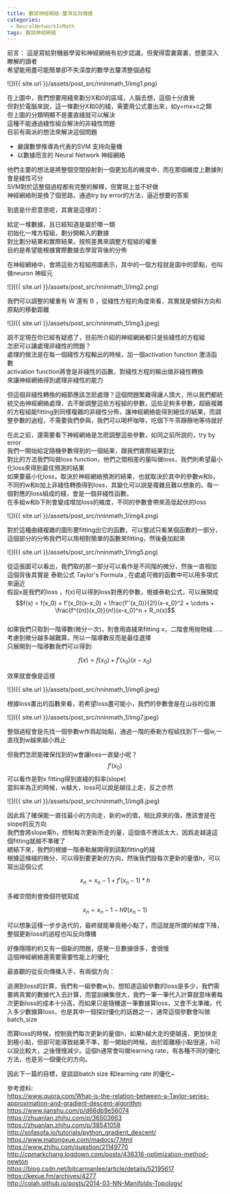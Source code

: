 ```yaml
---
title: 數說神經網絡-釐清反向傳播
categories:
 - NeuralNetworkInMath
tags: 數說神經網絡
---
```


前言：
這是寫給對機器學習和神經網絡有初步認識，但覺得雲裏霧裏，想要深入瞭解的讀者  
希望能用盡可能簡單卻不失深度的數學去釐清整個過程  

![]({{ site.url }}/assets/post_src/nninmath_1/img1.png)

在上圖中，我們想要用綫來劃分X和0的區域，人腦去想，這個十分直覺  
但對於電腦來説，這一條劃分X和0的綫，需要用公式畫出來，如y=mx+c之類  
但上圖的分類明顯不是畫直綫就可以解決  
這種不能通過綫性組合解決的非綫性問題  
目前有兩派的想法來解決這個問題  

  - 嚴謹數學推導為代表的SVM 支持向量機  
  - 以數據而言的 Neural Network 神經網絡  

他們主要的想法是將整個空間投射到一個更加高的維度中，而在那個維度上數據則會是綫性可分  
SVM對於這整個過程都有完整的解釋，但實現上並不好做  
神經網絡則是換了個思路，通過try by error的方法，逼近想要的答案  

到底是什麽意思呢，其實是這樣的：  

給定一堆數據，且已經知道是屬於哪一類  
初始化一堆方程組，劃分開輸入的數據  
對比劃分結果和實際結果，按照差異來調整方程組的權重  
目的是希望能根據實際數據去學習背後的分佈  

在神經網絡中，會將這些方程組用圖表示，其中的一個方程就是圖中的節點，也叫做neuron 神經元  

![]({{ site.url }}/assets/post_src/nninmath_1/img2.png)


我們可以調整的權重有 W 還有 B ，從綫性方程的角度來看，其實就是傾斜方向和原點的移動距離  

![]({{ site.url }}/assets/post_src/nninmath_1/img3.jpeg)


説不定現在你已經有疑惑了，目前所介紹的神經網絡都只是些綫性的方程組  
怎麽可以讓處理非綫性的問題？  
處理的做法是在每一個綫性方程輸出的時候，加一個activation function 激活函數  
activation function將會是非綫性的函數，對綫性方程的輸出做非綫性轉換  
來讓神經網絡得到處理非綫性的能力  

但這個非綫性轉換的細節應該怎麽處理？這個問題繁雜得讓人頭大，所以我們都統統交由神經網絡處理，去不斷調整這些方程組的參數，這些足夠多參數，超級複雜的方程組能fitting到同樣複雜的非綫性分佈，讓神經網絡能得到絕佳的結果，而調整參數的過程，不需要我們參與，我們可以喝杯咖啡，吃個下午茶靜靜地等待就好  

在此之前，還需要看下神經網絡是怎麽調整這些參數，如同之前所説的，try by error  
我們一開始給定隨機參數得到的一個結果，跟我們實際結果對比  
對比的方法我們叫做loss function，他們之間相差的量叫做loss，我們則希望最小化loss來得到最佳預測的結果  
如果要最小化loss，取決於神經網絡預測的結果，也就取決於其中的參數w和b，不同的w和b加上非綫性轉換得到loss，其變化可以説是複雜且難以想象的。每一個對應的loss組成的綫，會是一個非綫性函數。  
在多組w和b下則會變成增加loss的維度，不同的參數會帶來高低起伏的loss  

![]({{ site.url }}/assets/post_src/nninmath_1/img4.png)


對於這種曲綫複雜的圖形要fitting出它的函數，可以嘗試只看某個函數的一部分，這個部分的分佈我們可以用相對簡單的函數來fitting，然後叠加起來  

![]({{ site.url }}/assets/post_src/nninmath_1/img5.png)


從這張圖可以看出，我們取的那一部分可以看作是不同階的微分，然後一直相加  
這個背後其實是 泰勒公式 Taylor's Formula , 在處處可微的函數中可以用多項式來逼近  
假設x是我們的loss ，f(x)可以得到loss對應的參數，根據泰勒公式，可以展開成  
$$f(x) = f(x_0) + f'(x_0)(x-x_0) + \frac{f''(x_0)}{2!}(x-x_0)^2 + \cdots + \frac{f^{(n)}(x_0)}{n!}(x-x_0)^n + R_n(x)$$  
如果我們只取到一階導數(微分一次)，則會用直綫來fitting x，二階會用抛物綫……  
考慮到微分越多越難算，所以一階導數反而是最佳選擇  
只展開到一階導數我們可以得到:  

$$ f(x) = f(x_0) + f'(x_0)(x-x_0) $$  

效果就會像是這樣  

![]({{ site.url }}/assets/post_src/nninmath_1/img6.jpeg)


根據loss畫出的函數來看，若希望loss盡可能小，我們的參數會是在山谷的位置  

![]({{ site.url }}/assets/post_src/nninmath_1/img7.jpeg)

整個過程會是先找一個參數w作爲起始點，通過一階的泰勒方程組找到下一個w,一直找到w越來越小爲止  

但我們怎麽能確保找到的w會讓loss一直變小呢？  
$$f'(x_0)$$可以看作是對x fitting得到直綫的斜率(slope)  
當斜率為正的時候，w越大，loss可以說是越往上走，反之亦然  

![]({{ site.url }}/assets/post_src/nninmath_1/img8.jpeg)

因此爲了確保能一直往最小的方向走，新的w的值，相比原來的值，應該會是在slope的反方向  
我們會將slope乘h，控制每次更新所走的量，這個值不應該太大，因爲走越遠這個fitting就越不準確了  
總結下來，我們的根據一階泰勒展開得到該點fitting的綫  
根據這條綫的微分，可以得到要更新的方向，然後我們設每次更新的量值h，可以寫出這個公式  

$$ x_n = x_n-1 + f'(x_n-1)*h $$  

多維空間則會換個符號寫成  

$$ {x}_{n} = {x}_n-1 - h \nabla({x}_n-1) $$ 

可以想象這樣一步步迭代的，最終就能畢竟極小點了，而這就是所謂的梯度下降，整個更新loss的過程也叫反向傳播  

好像隱隱約約又有一個新的問題，感覺一旦數據很多，會很慢  
這個神經網絡還需要需要性能上的優化  

最直觀的從反向傳播入手，有兩個方向：  

追溯到loss的計算，我們有一組參數w,b，想知道這組參數的loss是多少，我們需要將真實的數據代入去計算，而當訓練集很大，我們一筆一筆代入計算就意味著每次更新loss的成本十分高，而如果只是隨機選一筆數據算loss，又會不太準確。代入多少數據算loss，也是其中一個探討優化的話題之一，通常這個參數會叫做batch_size  

而算loss的時候，控制我們每次更新的量值h，如果h越大走的便越遠，更加快走到極小點，但卻可能導致結果不準，那一開始的時候，由於距離極小點很遠，h可以設比較大，之後慢慢減少。這個h通常會叫做learning rate，有各種不同的優化方法，也是另一個優化的方向。  

因此下一篇的目標，是談談batch size 和learning rate 的優化~  

參考資料:   
https://www.quora.com/What-is-the-relation-between-a-Taylor-series-approximation-and-gradient-descent-algorithm  
https://www.jianshu.com/p/d66db9e56074  
https://zhuanlan.zhihu.com/p/36503663  
https://zhuanlan.zhihu.com/p/38541058  
http://sofasofa.io/tutorials/python_gradient_descent/  
https://www.matongxue.com/madocs/7.html  
https://www.zhihu.com/question/21149770  
http://cpmarkchang.logdown.com/posts/436316-optimization-method-newton  
https://blog.csdn.net/bitcarmanlee/article/details/52195617  
https://kexue.fm/archives/4277  
http://colah.github.io/posts/2014-03-NN-Manifolds-Topology/  
